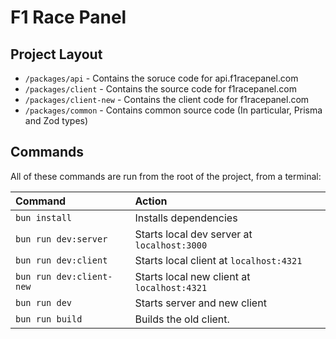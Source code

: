 # F1 Race Panel

## Project Layout
* `/packages/api` - Contains the soruce code for api.f1racepanel.com
* `/packages/client` - Contains the source code for f1racepanel.com
* `/packages/client-new` - Contains the client code for f1racepanel.com
* `/packages/common` - Contains common source code (In particular, Prisma and Zod types)

## Commands

All of these commands are run from the root of the project, from a terminal:

| Command                    | Action                                           |
| :------------------------- | :----------------------------------------------- |
| `bun install`              | Installs dependencies                            |
| `bun run dev:server`       | Starts local dev server at `localhost:3000`      |
| `bun run dev:client`       | Starts local client at `localhost:4321`          |
| `bun run dev:client-new`   | Starts local new client at `localhost:4321`      |
| `bun run dev`              | Starts server and new client                     |
| `bun run build`            | Builds the old client.                           |
